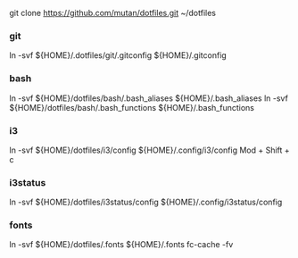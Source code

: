 git clone https://github.com/mutan/dotfiles.git ~/dotfiles


### git
ln -svf ${HOME}/.dotfiles/git/.gitconfig ${HOME}/.gitconfig

### bash
ln -svf ${HOME}/dotfiles/bash/.bash_aliases ${HOME}/.bash_aliases
ln -svf ${HOME}/dotfiles/bash/.bash_functions ${HOME}/.bash_functions

### i3
ln -svf ${HOME}/dotfiles/i3/config ${HOME}/.config/i3/config
Mod + Shift + c

### i3status
ln -svf ${HOME}/dotfiles/i3status/config ${HOME}/.config/i3status/config

### fonts
ln -svf ${HOME}/dotfiles/.fonts ${HOME}/.fonts
fc-cache -fv